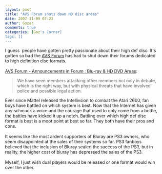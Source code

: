 ```yaml
---
layout: post
title: "AVS Forum shuts down HD disc areas"
date: 2007-11-09 07:23
author: Gozar
comments: true
categories: [Goz's Corner]
tags: []
---
```

I guess&nbsp; people have gotten pretty passionate about their high def disc. It's gotten so bad the <a href="http://www.avsforum.com/">AVS Forum</a> has had to shut down their forums dedicated to high definition disc formats.<br />
<br />
<a href="http://www.avsforum.com/avs-vb/announcement.php?f=151&amp;a=116">AVS Forum - Announcements in Forum : Blu-ray &amp; HD DVD Areas</a>:<blockquote>We have seen members attacking other members not only in debate, which is the right way, but with physical threats that have involved police and possible legal action.<br />
</blockquote>Ever since Mattel released the Intellivsion to combat the Atari 2600, fan boys have battled on which system is best. Now that the Internet has given any schmuck a voice and the courage that used to only come from a bottle, the battles have kicked it up a notch. Battling over which high def disc format is best is a moot point at best so far. They both have their pros and cons.<br />
<br />
It seems like the most ardent supporters of Bluray are PS3 owners, who seem disappointed at the sales of their systems so far. PS3 fanboys believed that the inclusion of Bluray sealed the success of the PS3, but in reality, the higher cost of bluray has depressed the sales of the PS3. <br />
<br />
Myself, I just wish dual players would be released or one format would win over the other.
